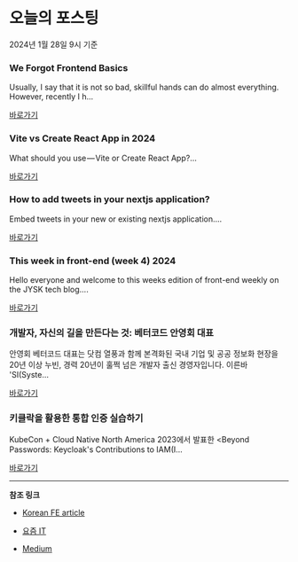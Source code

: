 # 오늘의 포스팅 
2024년 1월 28일 9시 기준 

### We Forgot Frontend Basics 

 Usually, I say that it is not so bad, skillful hands can do almost everything. However, recently I h... 

 [바로가기](https://medium.com/stackademic/we-forgot-frontend-basics-2f9a1c4dabaa?responsesOpen=true&sortBy=REVERSE_CHRON&source=topic_portal_recommended_stories---------0-84----------frontend----------b08ddabc_d3b5_47fa_b9c3_c4347dac4bfe-------) 

### Vite vs Create React App in 2024 

 What should you use — Vite or Create React App?... 

 [바로가기](https://medium.com/bitsrc/vite-vs-create-react-app-326e8cc2c46b?responsesOpen=true&sortBy=REVERSE_CHRON&source=topic_portal_recommended_stories---------0-84----------reactjs----------c7e5a3c2_4f29_4bb2_bec9_338039ec8a54-------) 

### How to add tweets in your nextjs application? 

 Embed tweets in your new or existing nextjs application.... 

 [바로가기](https://medium.com/frontendweb/how-to-add-tweets-in-your-nextjs-application-2bc4411103bf?responsesOpen=true&sortBy=REVERSE_CHRON&source=topic_portal_recommended_stories---------0-84----------nextjs----------6901b5ba_f890_45aa_985f_81da9eba2b63-------) 

### This week in front-end (week 4) 2024 

 Hello everyone and welcome to this weeks edition of front-end weekly on the JYSK tech blog.... 

 [바로가기](https://medium.com/jysktech/this-week-in-front-end-week-4-2024-7ff7315d4af7?responsesOpen=true&sortBy=REVERSE_CHRON&source=topic_portal_recommended_stories---------0-84----------front_end_development----------650be232_b591_4b29_b22e_32496d170d03-------) 

### 개발자, 자신의 길을 만든다는 것: 베터코드 안영회 대표 

 안영회 베터코드 대표는 닷컴 열풍과 함께 본격화된 국내 기업 및 공공 정보화 현장을 20년 이상 누빈, 경력 20년이 훌쩍 넘은 개발자 출신 경영자입니다. 이른바 'SI(Syste... 

 [바로가기](https://yozm.wishket.com/magazine/detail/2431/) 

### 키클락을 활용한 통합 인증 실습하기 

 KubeCon + Cloud Native North America 2023에서 발표한 <Beyond Passwords: Keycloak's Contributions to IAM(I... 

 [바로가기](https://yozm.wishket.com/magazine/detail/2429/) 

---

**참조 링크**

- [Korean FE article](https://kofearticle.substack.com) 

- [요즘 IT](https://yozm.wishket.com/magazine) 

- [Medium](https://medium.com) 

